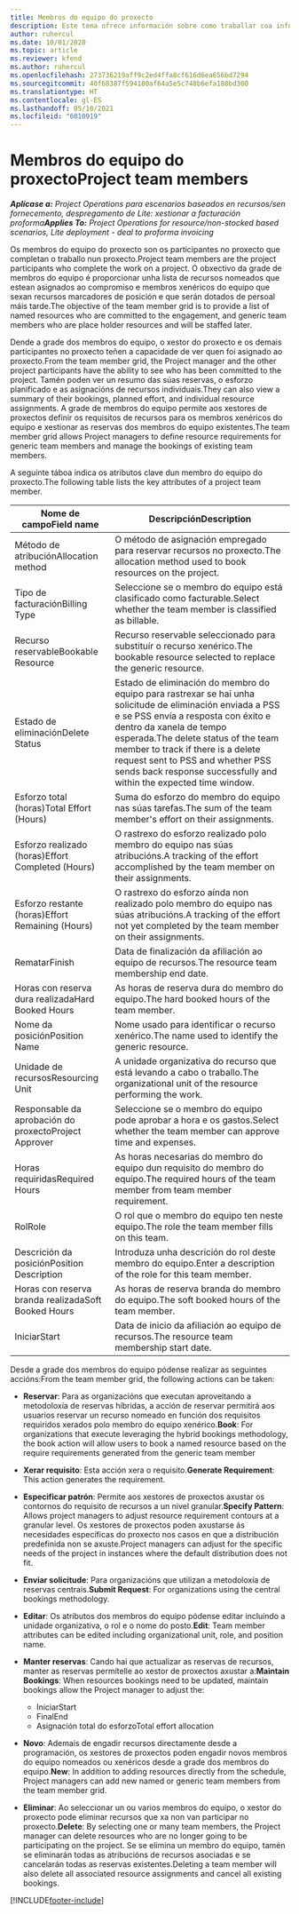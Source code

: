 ```yaml
---
title: Membros do equipo do proxecto
description: Este tema ofrece información sobre como traballar coa información dos membros do equipo do proxecto, os atributos e a programación.
author: ruhercul
ms.date: 10/01/2020
ms.topic: article
ms.reviewer: kfend
ms.author: ruhercul
ms.openlocfilehash: 273736219aff9c2ed4ffa8cf616d6ea656bd7294
ms.sourcegitcommit: 40f68387f594180af64a5e5c748b6efa188bd300
ms.translationtype: HT
ms.contentlocale: gl-ES
ms.lasthandoff: 05/10/2021
ms.locfileid: "6010919"
---
```

# <a name="project-team-members"></a><span data-ttu-id="c8eaa-103">Membros do equipo do proxecto</span><span class="sxs-lookup"><span data-stu-id="c8eaa-103">Project team members</span></span>

<span data-ttu-id="c8eaa-104">_**Aplícase a:** Project Operations para escenarios baseados en recursos/sen fornecemento, despregamento de Lite: xestionar a facturación proforma_</span><span class="sxs-lookup"><span data-stu-id="c8eaa-104">_**Applies To:** Project Operations for resource/non-stocked based scenarios, Lite deployment - deal to proforma invoicing_</span></span>

<span data-ttu-id="c8eaa-105">Os membros do equipo do proxecto son os participantes no proxecto que completan o traballo nun proxecto.</span><span class="sxs-lookup"><span data-stu-id="c8eaa-105">Project team members are the project participants who complete the work on a project.</span></span> <span data-ttu-id="c8eaa-106">O obxectivo da grade de membros do equipo é proporcionar unha lista de recursos nomeados que estean asignados ao compromiso e membros xenéricos do equipo que sexan recursos marcadores de posición e que serán dotados de persoal máis tarde.</span><span class="sxs-lookup"><span data-stu-id="c8eaa-106">The objective of the team member grid is to provide a list of named resources who are committed to the engagement, and generic team members who are place holder resources and will be staffed later.</span></span>

<span data-ttu-id="c8eaa-107">Dende a grade dos membros do equipo, o xestor do proxecto e os demais participantes no proxecto teñen a capacidade de ver quen foi asignado ao proxecto.</span><span class="sxs-lookup"><span data-stu-id="c8eaa-107">From the team member grid, the Project manager and the other project participants have the ability to see who has been committed to the project.</span></span> <span data-ttu-id="c8eaa-108">Tamén poden ver un resumo das súas reservas, o esforzo planificado e as asignacións de recursos individuais.</span><span class="sxs-lookup"><span data-stu-id="c8eaa-108">They can also view a summary of their bookings, planned effort, and individual resource assignments.</span></span> <span data-ttu-id="c8eaa-109">A grade de membros do equipo permite aos xestores de proxectos definir os requisitos de recursos para os membros xenéricos do equipo e xestionar as reservas dos membros do equipo existentes.</span><span class="sxs-lookup"><span data-stu-id="c8eaa-109">The team member grid allows Project managers to define resource requirements for generic team members and manage the bookings of existing team members.</span></span>

<span data-ttu-id="c8eaa-110">A seguinte táboa indica os atributos clave dun membro do equipo do proxecto.</span><span class="sxs-lookup"><span data-stu-id="c8eaa-110">The following table lists the key attributes of a project team member.</span></span>

| <span data-ttu-id="c8eaa-111">Nome de campo</span><span class="sxs-lookup"><span data-stu-id="c8eaa-111">Field name</span></span>          | <span data-ttu-id="c8eaa-112">Descripción</span><span class="sxs-lookup"><span data-stu-id="c8eaa-112">Description</span></span>                                                                                                                                                                  |
|--------------------------|-----------------------------------------------------------------------------------------------------------------------------------------------------------------------------------|
| <span data-ttu-id="c8eaa-113">Método de atribución</span><span class="sxs-lookup"><span data-stu-id="c8eaa-113">Allocation method</span></span>        | <span data-ttu-id="c8eaa-114">O método de asignación empregado para reservar recursos no proxecto.</span><span class="sxs-lookup"><span data-stu-id="c8eaa-114">The allocation method used to book resources on the project.</span></span>                                                                         |
| <span data-ttu-id="c8eaa-115">Tipo de facturación</span><span class="sxs-lookup"><span data-stu-id="c8eaa-115">Billing Type</span></span>             | <span data-ttu-id="c8eaa-116">Seleccione se o membro do equipo está clasificado como facturable.</span><span class="sxs-lookup"><span data-stu-id="c8eaa-116">Select whether the team member is classified as billable.</span></span>                                                                                                                                       |
| <span data-ttu-id="c8eaa-117">Recurso reservable</span><span class="sxs-lookup"><span data-stu-id="c8eaa-117">Bookable Resource</span></span>        | <span data-ttu-id="c8eaa-118">Recurso reservable seleccionado para substituír o recurso xenérico.</span><span class="sxs-lookup"><span data-stu-id="c8eaa-118">The bookable resource selected to replace the generic resource.</span></span>                                                                                                                   |
| <span data-ttu-id="c8eaa-119">Estado de eliminación</span><span class="sxs-lookup"><span data-stu-id="c8eaa-119">Delete Status</span></span>            | <span data-ttu-id="c8eaa-120">Estado de eliminación do membro do equipo para rastrexar se hai unha solicitude de eliminación enviada a PSS e se PSS envía a resposta con éxito e dentro da xanela de tempo esperada.</span><span class="sxs-lookup"><span data-stu-id="c8eaa-120">The delete status of the team member to track if there is a delete request sent to PSS and whether PSS sends back response successfully and within the expected time window.</span></span> |
| <span data-ttu-id="c8eaa-121">Esforzo total (horas)</span><span class="sxs-lookup"><span data-stu-id="c8eaa-121">Total Effort (Hours)</span></span>     | <span data-ttu-id="c8eaa-122">Suma do esforzo do membro do equipo nas súas tarefas.</span><span class="sxs-lookup"><span data-stu-id="c8eaa-122">The sum of the team member's effort on their assignments.</span></span>                                                                                                                         |
| <span data-ttu-id="c8eaa-123">Esforzo realizado (horas)</span><span class="sxs-lookup"><span data-stu-id="c8eaa-123">Effort Completed (Hours)</span></span> | <span data-ttu-id="c8eaa-124">O rastrexo do esforzo realizado polo membro do equipo nas súas atribucións.</span><span class="sxs-lookup"><span data-stu-id="c8eaa-124">A tracking of the effort accomplished by the team member on their assignments.</span></span>                                                                                           |
| <span data-ttu-id="c8eaa-125">Esforzo restante (horas)</span><span class="sxs-lookup"><span data-stu-id="c8eaa-125">Effort Remaining (Hours)</span></span> | <span data-ttu-id="c8eaa-126">O rastrexo do esforzo aínda non realizado polo membro do equipo nas súas atribucións.</span><span class="sxs-lookup"><span data-stu-id="c8eaa-126">A tracking of the effort not yet completed by the team member on their assignments.</span></span>                                                                                    |
| <span data-ttu-id="c8eaa-127">Rematar</span><span class="sxs-lookup"><span data-stu-id="c8eaa-127">Finish</span></span>                   | <span data-ttu-id="c8eaa-128">Data de finalización da afiliación ao equipo de recursos.</span><span class="sxs-lookup"><span data-stu-id="c8eaa-128">The resource team membership end date.</span></span>                                                                                                                                            |
| <span data-ttu-id="c8eaa-129">Horas con reserva dura realizada</span><span class="sxs-lookup"><span data-stu-id="c8eaa-129">Hard Booked Hours</span></span>        | <span data-ttu-id="c8eaa-130">As horas de reserva dura do membro do equipo.</span><span class="sxs-lookup"><span data-stu-id="c8eaa-130">The hard booked hours of the team member.</span></span>                                                                                                                                                                |
| <span data-ttu-id="c8eaa-131">Nome da posición</span><span class="sxs-lookup"><span data-stu-id="c8eaa-131">Position Name</span></span>            | <span data-ttu-id="c8eaa-132">Nome usado para identificar o recurso xenérico.</span><span class="sxs-lookup"><span data-stu-id="c8eaa-132">The name used to identify the generic resource.</span></span>                                                                                                                                   |
| <span data-ttu-id="c8eaa-133">Unidade de recursos</span><span class="sxs-lookup"><span data-stu-id="c8eaa-133">Resourcing Unit</span></span>          | <span data-ttu-id="c8eaa-134">A unidade organizativa do recurso que está levando a cabo o traballo.</span><span class="sxs-lookup"><span data-stu-id="c8eaa-134">The organizational unit of the resource performing the work.</span></span>                                                                                                                      |
| <span data-ttu-id="c8eaa-135">Responsable da aprobación do proxecto</span><span class="sxs-lookup"><span data-stu-id="c8eaa-135">Project Approver</span></span>         | <span data-ttu-id="c8eaa-136">Seleccione se o membro do equipo pode aprobar a hora e os gastos.</span><span class="sxs-lookup"><span data-stu-id="c8eaa-136">Select whether the team member can approve time and expenses.</span></span>                                                                                                                     |
| <span data-ttu-id="c8eaa-137">Horas requiridas</span><span class="sxs-lookup"><span data-stu-id="c8eaa-137">Required Hours</span></span>           | <span data-ttu-id="c8eaa-138">As horas necesarias do membro do equipo dun requisito do membro do equipo.</span><span class="sxs-lookup"><span data-stu-id="c8eaa-138">The required hours of the team member from team member requirement.</span></span>                                                                                                                       |
| <span data-ttu-id="c8eaa-139">Rol</span><span class="sxs-lookup"><span data-stu-id="c8eaa-139">Role</span></span>                     | <span data-ttu-id="c8eaa-140">O rol que o membro do equipo ten neste equipo.</span><span class="sxs-lookup"><span data-stu-id="c8eaa-140">The role the team member fills on this team.</span></span>                                                                                                                                |
| <span data-ttu-id="c8eaa-141">Descrición da posición</span><span class="sxs-lookup"><span data-stu-id="c8eaa-141">Position Description</span></span>     | <span data-ttu-id="c8eaa-142">Introduza unha descrición do rol deste membro do equipo.</span><span class="sxs-lookup"><span data-stu-id="c8eaa-142">Enter a description of the role for this team member.</span></span>                                                                                                                             |
| <span data-ttu-id="c8eaa-143">Horas con reserva branda realizada</span><span class="sxs-lookup"><span data-stu-id="c8eaa-143">Soft Booked Hours</span></span>        | <span data-ttu-id="c8eaa-144">As horas de reserva branda do membro do equipo.</span><span class="sxs-lookup"><span data-stu-id="c8eaa-144">The soft booked hours of the team member.</span></span>                                                                                                                                                                 |
| <span data-ttu-id="c8eaa-145">Iniciar</span><span class="sxs-lookup"><span data-stu-id="c8eaa-145">Start</span></span>                    | <span data-ttu-id="c8eaa-146">Data de inicio da afiliación ao equipo de recursos.</span><span class="sxs-lookup"><span data-stu-id="c8eaa-146">The resource team membership start date.</span></span>                                                                                                                                          |

<span data-ttu-id="c8eaa-147">Desde a grade dos membros do equipo pódense realizar as seguintes accións:</span><span class="sxs-lookup"><span data-stu-id="c8eaa-147">From the team member grid, the following actions can be taken:</span></span>

- <span data-ttu-id="c8eaa-148">**Reservar**: Para as organizacións que executan aproveitando a metodoloxía de reservas híbridas, a acción de reservar permitirá aos usuarios reservar un recurso nomeado en función dos requisitos requiridos xerados polo membro do equipo xenérico.</span><span class="sxs-lookup"><span data-stu-id="c8eaa-148">**Book**: For organizations that execute leveraging the hybrid bookings methodology, the book action will allow users to book a named resource based on the require requirements generated from the generic team member</span></span>
- <span data-ttu-id="c8eaa-149">**Xerar requisito**: Esta acción xera o requisito.</span><span class="sxs-lookup"><span data-stu-id="c8eaa-149">**Generate Requirement**: This action generates the requirement.</span></span>
- <span data-ttu-id="c8eaa-150">**Especificar patrón**: Permite aos xestores de proxectos axustar os contornos do requisito de recursos a un nivel granular.</span><span class="sxs-lookup"><span data-stu-id="c8eaa-150">**Specify Pattern**: Allows project managers to adjust resource requirement contours at a granular level.</span></span> <span data-ttu-id="c8eaa-151">Os xestores de proxectos poden axustarse ás necesidades específicas do proxecto nos casos en que a distribución predefinida non se axuste.</span><span class="sxs-lookup"><span data-stu-id="c8eaa-151">Project managers can adjust for the specific needs of the project in instances where the default distribution does not fit.</span></span>
- <span data-ttu-id="c8eaa-152">**Enviar solicitude**: Para organizacións que utilizan a metodoloxía de reservas centrais.</span><span class="sxs-lookup"><span data-stu-id="c8eaa-152">**Submit Request**: For organizations using the central bookings methodology.</span></span>
- <span data-ttu-id="c8eaa-153">**Editar**: Os atributos dos membros do equipo pódense editar incluíndo a unidade organizativa, o rol e o nome do posto.</span><span class="sxs-lookup"><span data-stu-id="c8eaa-153">**Edit**: Team member attributes can be edited including organizational unit, role, and position name.</span></span>
- <span data-ttu-id="c8eaa-154">**Manter reservas**: Cando hai que actualizar as reservas de recursos, manter as reservas permítelle ao xestor de proxectos axustar a:</span><span class="sxs-lookup"><span data-stu-id="c8eaa-154">**Maintain Bookings**: When resources bookings need to be updated, maintain bookings allow the Project manager to adjust the:</span></span>

    - <span data-ttu-id="c8eaa-155">Iniciar</span><span class="sxs-lookup"><span data-stu-id="c8eaa-155">Start</span></span>
    - <span data-ttu-id="c8eaa-156">Final</span><span class="sxs-lookup"><span data-stu-id="c8eaa-156">End</span></span>
    - <span data-ttu-id="c8eaa-157">Asignación total do esforzo</span><span class="sxs-lookup"><span data-stu-id="c8eaa-157">Total effort allocation</span></span>

- <span data-ttu-id="c8eaa-158">**Novo**: Ademais de engadir recursos directamente desde a programación, os xestores de proxectos poden engadir novos membros do equipo nomeados ou xenéricos desde a grade dos membros do equipo.</span><span class="sxs-lookup"><span data-stu-id="c8eaa-158">**New**: In addition to adding resources directly from the schedule, Project managers can add new named or generic team members from the team member grid.</span></span>
- <span data-ttu-id="c8eaa-159">**Eliminar**: Ao seleccionar un ou varios membros do equipo, o xestor do proxecto pode eliminar recursos que xa non van participar no proxecto.</span><span class="sxs-lookup"><span data-stu-id="c8eaa-159">**Delete**: By selecting one or many team members, the Project manager can delete resources who are no longer going to be participating on the project.</span></span> <span data-ttu-id="c8eaa-160">Se se elimina un membro do equipo, tamén se eliminarán todas as atribucións de recursos asociadas e se cancelarán todas as reservas existentes.</span><span class="sxs-lookup"><span data-stu-id="c8eaa-160">Deleting a team member will also delete all associated resource assignments and  cancel all existing bookings.</span></span>


[!INCLUDE[footer-include](../includes/footer-banner.md)]